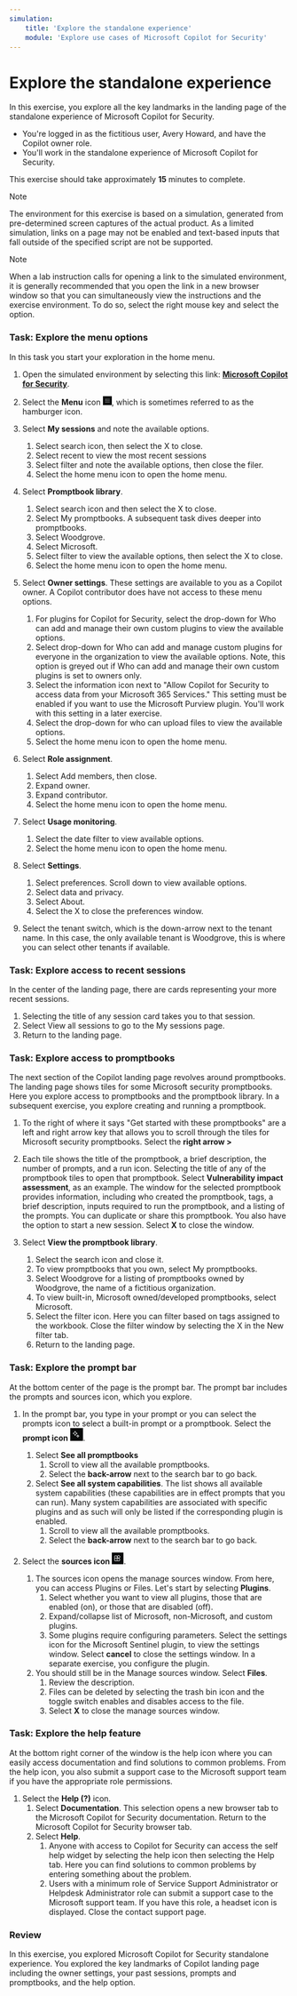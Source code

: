 ```yaml
---
simulation:
    title: 'Explore the standalone experience'
    module: 'Explore use cases of Microsoft Copilot for Security'
---
```


# Explore the standalone experience

In this exercise, you explore all the key landmarks in the landing page of the standalone experience of Microsoft Copilot for Security.

- You're logged in as the fictitious user, Avery Howard, and have the Copilot owner role.
- You'll work in the standalone experience of Microsoft Copilot for Security.

This exercise should take approximately **15** minutes to complete.

> [!NOTE]
> The environment for this exercise is based on a simulation, generated from pre-determined screen captures of the actual product. As a limited simulation, links on a page may not be enabled and text-based inputs that fall outside of the specified script are not be supported.

> [!NOTE]
> When a lab instruction calls for opening a link to the simulated environment, it is generally recommended that you open the link in a new browser window so that you can simultaneously view the instructions and the exercise environment. To do so, select the right mouse key and select the option.

### Task: Explore the menu options

In this task you start your exploration in the home menu.

1. Open the simulated environment by selecting this link: **[Microsoft Copilot for Security](https://app.highlights.guide/start/2cac767e-42c4-4058-afbb-a9413aac461d?link=0&token=40f793d4-2956-40a4-b11a-6b3d4f92557f&azure-portal=true)**.

1. Select the **Menu** icon ![home menu icon](media/home-menu-icon.png), which is sometimes referred to as the hamburger icon.

1. Select **My sessions** and note the available options.
    1. Select search icon, then select the X to close.
    1. Select recent to view the most recent sessions
    1. Select filter and note the available options, then close the filer.
    1. Select the home menu icon to open the home menu.

1. Select **Promptbook library**.
    1. Select search icon and then select the X to close.
    1. Select My promptbooks. A subsequent task dives deeper into promptbooks.
    1. Select Woodgrove.
    1. Select Microsoft.
    1. Select filter to view the available options, then select the X to close.
    1. Select the home menu icon to open the home menu.

1. Select **Owner settings**. These settings are available to you as a Copilot owner. A Copilot contributor does have not access to these menu options.
    1. For plugins for Copilot for Security, select the drop-down for Who can add and manage their own custom plugins to view the available options.
    1. Select drop-down for Who can add and manage custom plugins for everyone in the organization to view the available options. Note, this option is greyed out if Who can add and manage their own custom plugins is set to owners only.
    1. Select the information icon next to "Allow Copilot for Security to access data from your Microsoft 365 Services."  This setting must be enabled if you want to use the Microsoft Purview plugin. You'll work with this setting in a later exercise.
    1. Select the drop-down for who can upload files to view the available options.
    1. Select the home menu icon to open the home menu.

1. Select **Role assignment**.
    1. Select Add members, then close.
    1. Expand owner.
    1. Expand contributor.
    1. Select the home menu icon to open the home menu.

1. Select **Usage monitoring**.
    1. Select the date filter to view available options.
    1. Select the home menu icon to open the home menu.

1. Select **Settings**.
    1. Select preferences. Scroll down to view available options.
    1. Select data and privacy.
    1. Select About.
    1. Select the X to close the preferences window.

1. Select the tenant switch, which is the down-arrow next to the tenant name. In this case, the only available tenant is Woodgrove, this is where you can select other tenants if available.

### Task: Explore access to recent sessions

In the center of the landing page, there are cards representing your more recent sessions.

1. Selecting the title of any session card takes you to that session.
1. Select View all sessions to go to the My sessions page.
1. Return to the landing page.

### Task: Explore access to promptbooks

The next section of the Copilot landing page revolves around promptbooks. The landing page shows tiles for some Microsoft security promptbooks. Here you explore access to promptbooks and the promptbook library. In a subsequent exercise, you explore creating and running a promptbook.

1. To the right of where it says "Get started with these promptbooks" are a left and right arrow key that allows you to scroll through the tiles for Microsoft security promptbooks. Select the **right arrow >**

1. Each tile shows the title of the promptbook, a brief description, the number of prompts, and a run icon. Selecting the title of any of the promptbook tiles to open that promptbook. Select **Vulnerability impact assessment**, as an example. The window for the selected promptbook provides information, including who created the promptbook, tags, a brief description, inputs required to run the promptbook, and a listing of the prompts. You can duplicate or share this promptbook. You also have the option to start a new session. Select **X** to close the window.

1. Select **View the promptbook library**.
    1. Select the search icon and close it.
    1. To view promptbooks that you own, select My promptbooks.
    1. Select Woodgrove for a listing of promptbooks owned by Woodgrove, the name of a fictitious organization.
    1. To view built-in, Microsoft owned/developed promptbooks, select Microsoft.
    1. Select the filter icon. Here you can filter based on tags assigned to the workbook. Close the filter window by selecting the X in the New filter tab.
    1. Return to the landing page.

### Task: Explore the prompt bar

At the bottom center of the page is the prompt bar. The prompt bar includes the prompts and sources icon, which you explore.

1. In the prompt bar, you type in your prompt or you can select the prompts icon to select a built-in prompt or a promptbook. Select the **prompt icon** ![prompt icon](media/prompt-icon.png). 
    1. Select **See all promptbooks**
        1. Scroll to view all the available promptbooks.
        1. Select the **back-arrow** next to the search bar to go back.
    1. Select **See all system  capabilities**. The list shows all available system capabilities (these capabilities are in effect prompts that you can run). Many system capabilities are associated with specific plugins and as such will only be listed if the corresponding plugin is enabled.
        1. Scroll to view all the available promptbooks.
        1. Select the **back-arrow** next to the search bar to go back.

1. Select the **sources icon** ![sources icon](media/sources-icon.png).
    1. The sources icon opens the manage sources window. From here, you can access Plugins or Files. Let's start by selecting **Plugins**.
        1. Select whether you want to view all plugins, those that are enabled (on), or those that are disabled (off).
        1. Expand/collapse list of Microsoft, non-Microsoft, and custom plugins.
        1. Some plugins require configuring parameters. Select the settings icon for the Microsoft Sentinel plugin, to view the settings window. Select **cancel** to close the settings window. In a separate exercise, you configure the plugin.
    1. You should still be in the Manage sources window. Select **Files**.
        1. Review the description.
        1. Files can be deleted by selecting the trash bin icon and the toggle switch enables and disables access to the file.
        1. Select **X** to close the manage sources window.

### Task:  Explore the help feature

At the bottom right corner of the window is the help icon where you can easily access documentation and find solutions to common problems. From the help icon, you also submit a support case to the Microsoft support team if you have the appropriate role permissions.

1. Select the **Help (?)** icon.
    1. Select **Documentation**. This selection opens a new browser tab to the Microsoft Copilot for Security documentation. Return to the Microsoft Copilot for Security browser tab.
    1. Select **Help**.
        1. Anyone with access to Copilot for Security can access the self help widget by selecting the help icon then selecting the Help tab. Here you can find solutions to common problems by entering something about the problem.
        1. Users with a minimum role of Service Support Administrator or Helpdesk Administrator role can submit a support case to the Microsoft support team. If you have this role, a headset icon is displayed. Close the contact support page.

### Review

In this exercise, you explored Microsoft Copilot for Security standalone experience. You explored the key landmarks of Copilot landing page including the owner settings, your past sessions, prompts and promptbooks, and the help option.